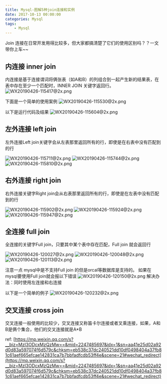 ```yaml
---
title: Mysql-图解5种join连接和实例
date: 2017-10-13 00:00:00
categories: Mysql
tags:
    - Mysql
---
```


Join 连接在日常开发用得比较多，但大家都搞清楚了它们的使用区别吗？？一文带你上车~~

<!-- more -->

## 内连接 inner join

内连接是基于连接谓词将俩张表（如A和B）的列组合到一起产生新的结果表，在表中存在至少一个匹配时，INNER JOIN 关键字返回行。
![WX20190426-115417@2x.png](WX20190426-115417@2x.png)

下面是一个简单的使用案例 
![WX20190426-115530@2x.png](WX20190426-115530@2x.png)

以下是运行代码及结果 
![WX20190426-115604@2x.png](WX20190426-115604@2x.png)

## 左外连接 left join

左外连接Left join关键字会从左表那里返回所有的行，即使是在右表中没有匹配到的行 

![WX20190426-115711@2x.png](WX20190426-115711@2x.png)
![WX20190426-115744@2x.png](WX20190426-115744@2x.png)
![WX20190426-115810@2x.png](WX20190426-115810@2x.png)

## 右外连接 right join
右外连接关键字Right join会从右表那里返回所有的行，即使是在左表中没有匹配到的行 

![WX20190426-115902@2x.png](WX20190426-115902@2x.png)
![WX20190426-115924@2x.png](WX20190426-115924@2x.png)
![WX20190426-115947@2x.png](WX20190426-115947@2x.png)

## 全连接 full join
全连接的关键字Full join，只要其中某个表中存在匹配，Full join 就会返回行 

![WX20190426-120027@2x.png](WX20190426-120027@2x.png)
![WX20190426-120048@2x.png](WX20190426-120048@2x.png)
![WX20190426-120113@2x.png](WX20190426-120113@2x.png)

注意一点 mysql中是不支持Full join 的但是orcal等数据库是支持的。 
如果在mysql要使用Full join就会报以下错误 
![WX20190426-120150@2x.png](WX20190426-120150@2x.png)
解决办法：同时使用左连接和右连接 

以下是一个简单的例子
![WX20190426-120232@2x.png](WX20190426-120232@2x.png)

## 交叉连接 cross join
交叉连接一般使用的比较少，交叉连接又称笛卡尔连接或者叉乘连接，如果，A和B是俩个集合，他们的交叉连接就是A*B 

ref:
[https://mp.weixin.qq.com/s?__biz=MzI3ODcxMzQzMw==&mid=2247485697&idx=1&sn=aa41e25d02a92d0d83a597074f6d579c&chksm=eb538c37dc240521dd10df0498404a37fb81c61aef665efcae142831ca7b7bbfadfcdb53ff4e&scene=21#wechat_redirect](https://mp.weixin.qq.com/s?__biz=MzI3ODcxMzQzMw==&mid=2247485697&idx=1&sn=aa41e25d02a92d0d83a597074f6d579c&chksm=eb538c37dc240521dd10df0498404a37fb81c61aef665efcae142831ca7b7bbfadfcdb53ff4e&scene=21#wechat_redirect)
